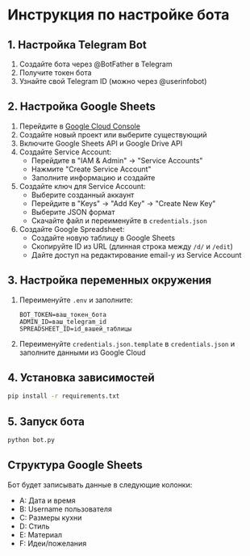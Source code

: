 # Инструкция по настройке бота

## 1. Настройка Telegram Bot

1. Создайте бота через @BotFather в Telegram
2. Получите токен бота
3. Узнайте свой Telegram ID (можно через @userinfobot)

## 2. Настройка Google Sheets

1. Перейдите в [Google Cloud Console](https://console.cloud.google.com/)
2. Создайте новый проект или выберите существующий
3. Включите Google Sheets API и Google Drive API
4. Создайте Service Account:
   - Перейдите в "IAM & Admin" → "Service Accounts"
   - Нажмите "Create Service Account"
   - Заполните информацию и создайте
5. Создайте ключ для Service Account:
   - Выберите созданный аккаунт
   - Перейдите в "Keys" → "Add Key" → "Create New Key"
   - Выберите JSON формат
   - Скачайте файл и переименуйте в `credentials.json`
6. Создайте Google Spreadsheet:
   - Создайте новую таблицу в Google Sheets
   - Скопируйте ID из URL (длинная строка между `/d/` и `/edit`)
   - Дайте доступ на редактирование email-у из Service Account

## 3. Настройка переменных окружения

1. Переименуйте `.env` и заполните:
   ```
   BOT_TOKEN=ваш_токен_бота
   ADMIN_ID=ваш_telegram_id
   SPREADSHEET_ID=id_вашей_таблицы
   ```

2. Переименуйте `credentials.json.template` в `credentials.json` и заполните данными из Google Cloud

## 4. Установка зависимостей

```bash
pip install -r requirements.txt
```

## 5. Запуск бота

```bash
python bot.py
```

## Структура Google Sheets

Бот будет записывать данные в следующие колонки:
- A: Дата и время
- B: Username пользователя
- C: Размеры кухни
- D: Стиль
- E: Материал
- F: Идеи/пожелания